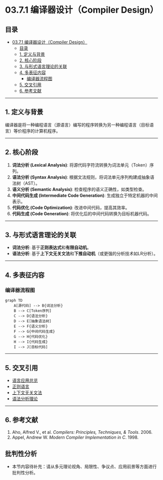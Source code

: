 # 03.7.1 编译器设计（Compiler Design）

## 目录

- [03.7.1 编译器设计（Compiler Design）](#0371-编译器设计compiler-design)
  - [目录](#目录)
  - [1. 定义与背景](#1-定义与背景)
  - [2. 核心阶段](#2-核心阶段)
  - [3. 与形式语言理论的关联](#3-与形式语言理论的关联)
  - [4. 多表征内容](#4-多表征内容)
    - [编译器流程图](#编译器流程图)
  - [5. 交叉引用](#5-交叉引用)
  - [6. 参考文献](#6-参考文献)

---

## 1. 定义与背景

编译器是将一种编程语言（源语言）编写的程序转换为另一种编程语言（目标语言）等价程序的计算机程序。

---

## 2. 核心阶段

1. **词法分析 (Lexical Analysis)**: 将源代码字符流转换为词法单元（Token）序列。
2. **语法分析 (Syntax Analysis)**: 根据文法规则，将词法单元序列构建成抽象语法树（AST）。
3. **语义分析 (Semantic Analysis)**: 检查程序的语义正确性，如类型检查。
4. **中间代码生成 (Intermediate Code Generation)**: 生成独立于特定机器的中间表示。
5. **代码优化 (Code Optimization)**: 改进中间代码，提高其效率。
6. **代码生成 (Code Generation)**: 将优化后的中间代码转换为目标机器代码。

---

## 3. 与形式语言理论的关联

- **词法分析**: 基于**正则表达式**和**有限自动机**。
- **语法分析**: 基于**上下文无关文法**和**下推自动机**（或更强的分析技术如LR分析）。

---

## 4. 多表征内容

### 编译器流程图

```mermaid
graph TD
    A[源代码] --> B{词法分析}
    B --> C[Token序列]
    C --> D{语法分析}
    D --> E[抽象语法树]
    E --> F{语义分析}
    F --> G{中间代码生成}
    G --> H{代码优化}
    H --> I{代码生成}
    I --> J[目标代码]
```

---

## 5. 交叉引用

- [语言应用总览](README.md)
- [正则语言](../03.3_Language_Hierarchy/03.3.1_Regular_Languages.md)
- [上下文无关文法](../03.2_Formal_Grammars/03.2.2_Context_Free_Grammars.md)
- [语法分析理论](README.md)

---

## 6. 参考文献

1. Aho, Alfred V., et al. *Compilers: Principles, Techniques, & Tools*. 2006.
2. Appel, Andrew W. *Modern Compiler Implementation in C*. 1998.


## 批判性分析

- 本节内容待补充：请从多元理论视角、局限性、争议点、应用前景等方面进行批判性分析。
